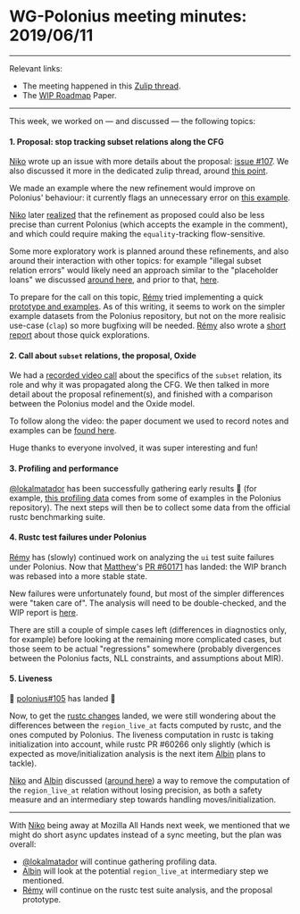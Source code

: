 # WG-Polonius meeting minutes: 2019/06/11
---

Relevant links:
- The meeting happened in this [Zulip thread](https://rust-lang.zulipchat.com/#narrow/stream/186049-t-compiler.2Fwg-polonius/topic/meeting.202019.2E06.2E11).
- The [WIP Roadmap](https://paper.dropbox.com/doc/Polonius-Roadmap--AY6C806s~AZK~e7wagmys2_wAg-hk3a9ynduUN2gk1A0NNTF) Paper.

---

This week, we worked on — and discussed — the following topics:

#### 1. Proposal: stop tracking subset relations along the CFG

[Niko] wrote up an issue with more details about the proposal: [issue #107](https://github.com/rust-lang/polonius/issues/107). We also discussed it more in the dedicated zulip thread, around [this point](https://rust-lang.zulipchat.com/#narrow/stream/186049-t-compiler.2Fwg-polonius/topic/subset.20relations.20and.20polonius/near/167407904).

We made an example where the new refinement would improve on Polonius' behaviour: it currently flags an unnecessary error on [this example](https://play.rust-lang.org/?version=nightly&mode=debug&edition=2018&gist=52fbcbf0fdf3c55542476842053994a6).

[Niko] later [realized](https://github.com/rust-lang/polonius/issues/107#issuecomment-499427026) that the refinement as proposed could also be less precise than current Polonius (which accepts the example in the comment), and which could require making the `equality`-tracking flow-sensitive.

Some more exploratory work is planned around these refinements, and also around their interaction with other topics: for example "illegal subset relation errors" would likely need an approach similar to the "placeholder loans" we discussed [around here](https://rust-lang.zulipchat.com/#narrow/stream/122657-t-compiler.2Fwg-nll/topic/polonius/near/152599003), and prior to that, [here](https://rust-lang.zulipchat.com/#narrow/stream/122657-t-compiler.2Fwg-nll/topic/polonius.20subset.20considered.20unnecessary/near/148870693).

To prepare for the call on this topic, [Rémy] tried implementing a quick [prototype and examples](https://github.com/rust-lang/polonius/compare/master...lqd:variant_prototype). As of this writing, it seems to work on the simpler example datasets from the Polonius repository, but not on the more realisic use-case (`clap`) so more bugfixing will be needed. [Rémy] also wrote a [short report](https://hackmd.io/EqECXcd7TIGj97lVNc4dhw?view) about those quick explorations.

#### 2. Call about `subset` relations, the proposal, Oxide

We had a [recorded video call](https://www.youtube.com/watch?v=mAUGvNgZYtw) about the specifics of the `subset` relation, its role and why it was propagated along the CFG. We then talked in more detail about the proposal refinement(s), and finished with a comparison between the Polonius model and the Oxide model.

To follow along the video: the paper document we used to record notes and examples can be [found here](https://paper.dropbox.com/doc/Polonius-and-subset-propagation--AemU19yUmQ461DupzxgaCj2NAg-2uMIPkQSbqpPjqrJ9L9DM).

Huge thanks to everyone involved, it was super interesting and fun!

#### 3. Profiling and performance

[@lokalmatador] has been successfully gathering early results :tada: (for example, [this profiling data](https://rust-lang.zulipchat.com/user_uploads/4715/C7fHB1wgXXWWxNrd1N8sbRy1/measurements.zip) comes from some of examples in the Polonius repository). The next steps will then be to collect some data from the official rustc benchmarking suite.

#### 4. Rustc test failures under Polonius

[Rémy] has (slowly) continued work on analyzing the `ui` test suite failures under Polonius. Now that [Matthew]'s [PR #60171](https://github.com/rust-lang/rust/pull/60171) has landed: the WIP branch was rebased into a more stable state.

New failures were unfortunately found, but most of the simpler differences were "taken care of". The analysis will need to be double-checked, and the WIP report is [here](https://hackmd.io/CjYB0fs4Q9CweyeTdKWyEg?view).

There are still a couple of simple cases left (differences in diagnostics only, for example) before looking at the remaining more complicated cases, but those seem to be actual "regressions" somewhere (probably divergences between the Polonius facts, NLL constraints, and assumptions about MIR).

#### 5. Liveness

:tada: [polonius#105](https://github.com/rust-lang/polonius/pull/105) has landed :tada:

Now, to get the [rustc changes](https://github.com/rust-lang/rust/pull/60266/) landed, we were still wondering about the differences between the `region_live_at` facts computed by rustc, and the ones computed by Polonius. The liveness computation in rustc is taking initialization into account, while rustc PR #60266 only slightly (which is expected as move/initialization analysis is the next item [Albin] plans to tackle). 

[Niko] and [Albin] discussed ([around here](https://rust-lang.zulipchat.com/#narrow/stream/186049-t-compiler.2Fwg-polonius/topic/liveness.20polonius.23104/near/167883671)) a way to remove the computation of the `region_live_at` relation without losing precision, as both a safety measure and an intermediary step towards handling moves/initialization.


---

With [Niko] being away at Mozilla All Hands next week, we mentioned that we might do short async updates instead of a sync meeting, but the plan was overall:

- [@lokalmatador] will continue gathering profiling data.
- [Albin] will look at the potential `region_live_at` intermediary step we mentioned.
- [Rémy] will continue on the rustc test suite analysis, and the proposal prototype.

[Albin]: https://github.com/albins
[Niko]: https://github.com/nikomatsakis
[@lokalmatador]: https://github.com/lokalmatador
[Rémy]: https://github.com/lqd
[Matthew]: https://github.com/matthewjasper
